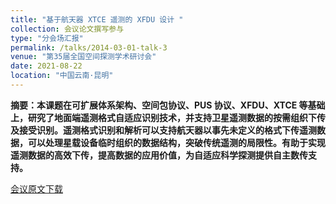 ```yaml
---
title: "基于航天器 XTCE 遥测的 XFDU 设计 "
collection: 会议论文撰写参与
type: "分会场汇报"
permalink: /talks/2014-03-01-talk-3
venue: "第35届全国空间探测学术研讨会"
date: 2021-08-22
location: "中国云南·昆明"
---
```

**摘要：本课题在可扩展体系架构、空间包协议、PUS 协议、XFDU、XTCE 等基础上，研究了地面端遥测格式自适应识别技术，并支持卫星遥测数据的按需组织下传及接受识别。遥测格式识别和解析可以支持航天器以事先未定义的格式下传遥测数据，可以处理星载设备临时组织的数据结构，突破传统遥测的局限性。有助于实现遥测数据的高效下传，提高数据的应用价值，为自适应科学探测提供自主数传支持。**


[会议原文下载](http://kfzjw008.github.io/files/202111.pdf)